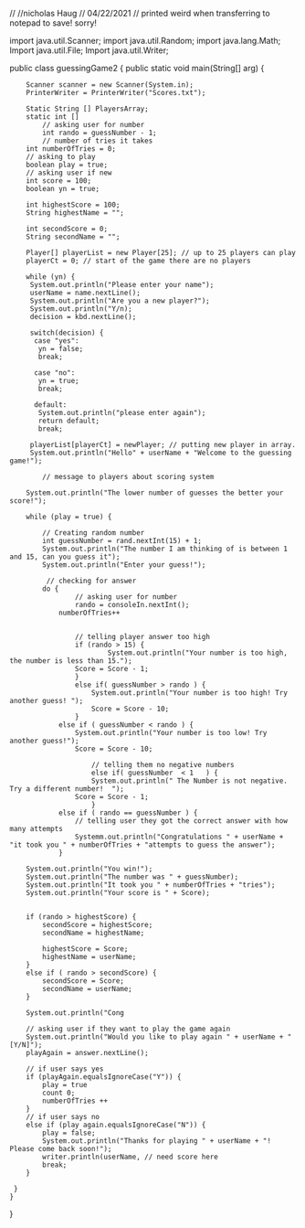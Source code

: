 // //nicholas Haug
// 04/22/2021
// printed weird when transferring to notepad to save! sorry!

import java.util.Scanner;
import java.util.Random;
import java.lang.Math;
Import java.util.File;
Import java.util.Writer;

public class guessingGame2 {
	public static void main(String[] arg) {

		Scanner scanner = new Scanner(System.in);
		PrinterWriter = PrinterWriter("Scores.txt");	
	
		Static String [] PlayersArray;
		static int []
    		// asking user for number
    		int rando = guessNumber - 1;
    		// number of tries it takes
		int numberOfTries = 0;
		// asking to play
		boolean play = true;
		// asking user if new
		int score = 100;
		boolean yn = true;
		
		int highestScore = 100;
		String highestName = "";

		int secondScore = 0;
		String secondName = "";
		
		Player[] playerList = new Player[25]; // up to 25 players can play
		playerCt = 0; // start of the game there are no players
		
		while (yn) {
		 System.out.println("Please enter your name");
		 userName = name.nextLine();
		 System.out.println("Are you a new player?");
		 System.out.println("Y/n);
		 decision = kbd.nextLine();
		 
		 switch(decision) {
		  case "yes":
		   yn = false;
		   break;
		  
		  case "no":
		   yn = true;
		   break;
		  
		  default:
		   System.out.println("please enter again");
		   return default;
		   break;

		 playerList[playerCt] = newPlayer; // putting new player in array.
		 System.out.println("Hello" + userName + "Welcome to the guessing game!");
		
    		// message to players about scoring system
    		
		System.out.println("The lower number of guesses the better your score!");
		
		while (play = true) {

			// Creating random number
			int guessNumber = rand.nextInt(15) + 1;
			System.out.println("The number I am thinking of is between 1 and 15, can you guess it");
			System.out.println("Enter your guess!");

   			 // checking for answer
			do {
    				// asking user for number
    				rando = consoleIn.nextInt();
				numberOfTries++
  

	      			// telling player answer too high
      				if (rando > 15) {
        					System.out.println("Your number is too high, the number is less than 15.");
		  			Score = Score - 1;
      				}
     				else if( guessNumber > rando ) {
           				System.out.println("Your number is too high! Try another guess! ");
       					Score = Score - 10;
       				}
				else if ( guessNumber < rando ) {
					System.out.println("Your number is too low! Try another guess!");
					Score = Score - 10;

	        			// telling them no negative numbers
        				else if( guessNumber  < 1   ) {
          				System.out.println(" The Number is not negative. Try a different number!  ");
					Score = Score - 1;
        				}
				else if ( rando == guessNumber ) {
					// telling user they got the correct answer with how many attempts
					Systemm.out.println("Congratulations " + userName + "it took you " + numberOfTries + "attempts to guess the answer");
       			}

		System.out.println("You win!");
		System.out.println("The number was " + guessNumber);
		System.out.println("It took you " + numberOfTries + "tries");
		System.out.println("Your score is " + Score);
		
		
		if (rando > highestScore) {
			secondScore = highestScore;
			secondName = highestName;

			highestScore = Score;
			highestName = userName;
		}
		else if ( rando > secondScore) {
			secondScore = Score;
			secondName = userName;
		}
		
		System.out.println("Cong

		// asking user if they want to play the game again
		System.out.println("Would you like to play again " + userName + " [Y/N]");
		playAgain = answer.nextLine();

		// if user says yes
		if (playAgain.equalsIgnoreCase("Y")) {
			play = true
			count 0;
			numberOfTries ++
		}
		// if user says no
		else if (play again.equalsIgnoreCase("N")) {
			play = false;
			System.out.println("Thanks for playing " + userName + "! Please come back soon!");
			writer.println(userName, // need score here
			break;
		}

 	 }
	}
}
